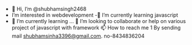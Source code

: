 - 👋 Hi, I’m @shubhamsingh2468
-    I’m interested in webdevelopment -🌱 I’m currently learning javascript
- 🌱 I’m currently learning ...
💞️ I’m looking to collaborate or help on various project of javascript with framework
📫 How to reach me 1 By sending mail shubhamsinha3396@gmail.com. no-8434836204

<!---
shubhamsingh2468/shubhamsingh2468 is a ✨ special ✨ repository because its `README.md` (this file) appears on your GitHub profile.
You can click the Preview link to take a look at your changes.
--->
